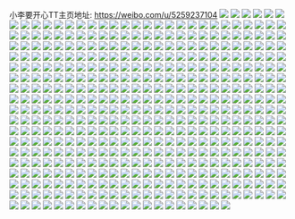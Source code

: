 小李要开心TT主页地址: https://weibo.com/u/5259237104 
![](https://wx4.sinaimg.cn/mw2000/005JVdOUly1h91c2qawmyj323q37knpf.jpg) 
![](https://wx4.sinaimg.cn/mw2000/005JVdOUly1h91c2mww25j324a37k4qs.jpg) 
![](https://wx4.sinaimg.cn/mw2000/005JVdOUly1h90572i8d0j30u0140gy4.jpg) 
![](https://wx4.sinaimg.cn/mw2000/005JVdOUly1h9057w5dmej33402c0qv6.jpg) 
![](https://wx4.sinaimg.cn/mw2000/005JVdOUly1h9055h0ejij32c0340x6q.jpg) 
![](https://wx4.sinaimg.cn/mw2000/005JVdOUly1h9055yw403j333t33tx6s.jpg) 
![](https://wx4.sinaimg.cn/mw2000/005JVdOUly1h9055ezxlsj32c0340hdu.jpg) 
![](https://wx4.sinaimg.cn/mw2000/005JVdOUly1h9055q12elj32yo2801l0.jpg) 
![](https://wx4.sinaimg.cn/mw2000/005JVdOUly1h9055jlqzzj33402c07wj.jpg) 
![](https://wx4.sinaimg.cn/mw2000/005JVdOUly1h9055jzzq5j30u01hcdkt.jpg) 
![](https://wx4.sinaimg.cn/mw2000/005JVdOUly1h8vpfcxu4mj32c0340npe.jpg) 
![](https://wx4.sinaimg.cn/mw2000/005JVdOUly1h8vpfabklnj32c0340b2b.jpg) 
![](https://wx4.sinaimg.cn/mw2000/005JVdOUly1h8vpevdz50j32c0340npf.jpg) 
![](https://wx4.sinaimg.cn/mw2000/005JVdOUly1h8vpfhw38pj32c03401l0.jpg) 
![](https://wx4.sinaimg.cn/mw2000/005JVdOUly1h8vpeg7pzfj31dq0xfqlw.jpg) 
![](https://wx4.sinaimg.cn/mw2000/005JVdOUly1h8vpey06w8j32c03407wj.jpg) 
![](https://wx4.sinaimg.cn/mw2000/005JVdOUly1h8vpfexv2oj32c0340hdu.jpg) 
![](https://wx4.sinaimg.cn/mw2000/005JVdOUly1h8vpf7s309j30nu0z4dlo.jpg) 
![](https://wx4.sinaimg.cn/mw2000/005JVdOUly1h8vpelecn6j30wi1ycn9o.jpg) 
![](https://wx4.sinaimg.cn/mw2000/005JVdOUly1h8r43pz5vsj33402c0x6r.jpg) 
![](https://wx4.sinaimg.cn/mw2000/005JVdOUly1h8r43wc86tj313z0u0txn.jpg) 
![](https://wx4.sinaimg.cn/mw2000/005JVdOUly1h8r43nle5uj32c0340qv6.jpg) 
![](https://wx4.sinaimg.cn/mw2000/005JVdOUly1h8r43vgaqbj32c0340x6p.jpg) 
![](https://wx4.sinaimg.cn/mw2000/005JVdOUly1h8pw4ynnjcj32c0340npe.jpg) 
![](https://wx4.sinaimg.cn/mw2000/005JVdOUly1h8pk8ooozsj30u01hcjsx.jpg) 
![](https://wx4.sinaimg.cn/mw2000/005JVdOUly1h8l6x6lmtfj30u00xvad8.jpg) 
![](https://wx4.sinaimg.cn/mw2000/005JVdOUly1h8hucomkgwj32c0340u0y.jpg) 
![](https://wx4.sinaimg.cn/mw2000/005JVdOUly1h8hucyp3qqj32c0340kjm.jpg) 
![](https://wx4.sinaimg.cn/mw2000/005JVdOUly1h8huctn86oj32c0340qv6.jpg) 
![](https://wx4.sinaimg.cn/mw2000/005JVdOUly1h8hucz8zsyj30u0140q84.jpg) 
![](https://wx4.sinaimg.cn/mw2000/005JVdOUly1h8huczot9wj31051c6tkz.jpg) 
![](https://wx4.sinaimg.cn/mw2000/005JVdOUly1h8e4cb3mscj31o02801ky.jpg) 
![](https://wx4.sinaimg.cn/mw2000/005JVdOUly1h8d2edffpaj32c033f7wi.jpg) 
![](https://wx4.sinaimg.cn/mw2000/005JVdOUly1h8d2ekh0jgj33402c01l3.jpg) 
![](https://wx4.sinaimg.cn/mw2000/005JVdOUly1h8d2etbb22j32801o0x6p.jpg) 
![](https://wx4.sinaimg.cn/mw2000/005JVdOUly1h8d2eo2j4qj31o02807wh.jpg) 
![](https://wx4.sinaimg.cn/mw2000/005JVdOUly1h8d2en7ow0j30wi1yc7bt.jpg) 
![](https://wx4.sinaimg.cn/mw2000/005JVdOUly1h8d2emtrqvj30sn0qhq91.jpg) 
![](https://wx4.sinaimg.cn/mw2000/005JVdOUly1h83udk1j36j30u01hcdsg.jpg) 
![](https://wx4.sinaimg.cn/mw2000/005JVdOUly1h83udg8nb9j31400u012d.jpg) 
![](https://wx4.sinaimg.cn/mw2000/005JVdOUly1h83udkfzsuj30u0140dr0.jpg) 
![](https://wx4.sinaimg.cn/mw2000/005JVdOUly1h83udp1cg4j31cw0rigu7.jpg) 
![](https://wx4.sinaimg.cn/mw2000/005JVdOUly1h83udnlmj8j30u01hck19.jpg) 
![](https://wx4.sinaimg.cn/mw2000/005JVdOUly1h83udnzws5j30u0140qg4.jpg) 
![](https://wx4.sinaimg.cn/mw2000/005JVdOUly1h83udokt2aj30u01hcqm9.jpg) 
![](https://wx4.sinaimg.cn/mw2000/005JVdOUly1h82kwlikzkj31sc2dsx6p.jpg) 
![](https://wx4.sinaimg.cn/mw2000/005JVdOUly1h82kwi4hvxj31o0280b29.jpg) 
![](https://wx4.sinaimg.cn/mw2000/005JVdOUly1h81j2e5xh1j30u0140na6.jpg) 
![](https://wx4.sinaimg.cn/mw2000/005JVdOUly1h81j2do5mhj30u01sxafx.jpg) 
![](https://wx4.sinaimg.cn/mw2000/005JVdOUly1h81j2hp9c7j30u0140nbq.jpg) 
![](https://wx4.sinaimg.cn/mw2000/005JVdOUly1h81j2ex8ymj31400u07f2.jpg) 
![](https://wx4.sinaimg.cn/mw2000/005JVdOUly1h81j2gzxiaj33402c0hdt.jpg) 
![](https://wx4.sinaimg.cn/mw2000/005JVdOUly1h81j2d4x1xj30u01hcdvv.jpg) 
![](https://wx4.sinaimg.cn/mw2000/005JVdOUly1h81j2imkxuj30u01sxjzq.jpg) 
![](https://wx4.sinaimg.cn/mw2000/005JVdOUly1h81j2fgkn1j30u0140464.jpg) 
![](https://wx4.sinaimg.cn/mw2000/005JVdOUly1h81j2i7wyrj30k00zkdnt.jpg) 
![](https://wx4.sinaimg.cn/mw2000/005JVdOUly1h7ujum0hkwj31o02807wh.jpg) 
![](https://wx4.sinaimg.cn/mw2000/005JVdOUly1h7njjxyidtj31o0280b29.jpg) 
![](https://wx4.sinaimg.cn/mw2000/005JVdOUly1h7njk0reylj31o02801ky.jpg) 
![](https://wx4.sinaimg.cn/mw2000/005JVdOUly1h7njk2y926j33402c04qr.jpg) 
![](https://wx4.sinaimg.cn/mw2000/005JVdOUly1h7njk7dcqbj32c0340hdv.jpg) 
![](https://wx4.sinaimg.cn/mw2000/005JVdOUly1h7fk7hfg4wj32c034t1l0.jpg) 
![](https://wx4.sinaimg.cn/mw2000/005JVdOUly1h7fk7keolij30ty148myz.jpg) 
![](https://wx4.sinaimg.cn/mw2000/005JVdOUly1h7alo2dk1zj31o0280npd.jpg) 
![](https://wx4.sinaimg.cn/mw2000/005JVdOUly1h7alnyxtovj31o027cdmu.jpg) 
![](https://wx4.sinaimg.cn/mw2000/005JVdOUly1h77e3zc5lbj31o0280k8j.jpg) 
![](https://wx4.sinaimg.cn/mw2000/005JVdOUly1h77e3yq85qj31o0280qv5.jpg) 
![](https://wx4.sinaimg.cn/mw2000/005JVdOUly1h71pqq8wxlj30u014044j.jpg) 
![](https://wx4.sinaimg.cn/mw2000/005JVdOUly1h6r6vnml0lj30lc0sg76f.jpg) 
![](https://wx4.sinaimg.cn/mw2000/005JVdOUly1h6r6vpjuczj30lc0sggv0.jpg) 
![](https://wx4.sinaimg.cn/mw2000/005JVdOUly1h6npykjnyhj32c0340e7l.jpg) 
![](https://wx4.sinaimg.cn/mw2000/005JVdOUly1h6npylhdpsj30u0140mz1.jpg) 
![](https://wx4.sinaimg.cn/mw2000/005JVdOUly1h6npyh3g7vj30u01hc7d0.jpg) 
![](https://wx4.sinaimg.cn/mw2000/005JVdOUly1h6npymju3bj30lc0rz77i.jpg) 
![](https://wx4.sinaimg.cn/mw2000/005JVdOUly1h6mk5tah6jj32c0340b2c.jpg) 
![](https://wx4.sinaimg.cn/mw2000/005JVdOUly1h6mk5p2gnsj33402c0kh3.jpg) 
![](https://wx4.sinaimg.cn/mw2000/005JVdOUly1h6mk4cu2tsj31o0280hdt.jpg) 
![](https://wx4.sinaimg.cn/mw2000/005JVdOUly1h6mk4pb9acj31dn0xh0z7.jpg) 
![](https://wx4.sinaimg.cn/mw2000/005JVdOUly1h6mk4gtcp4j30u01hck3y.jpg) 
![](https://wx4.sinaimg.cn/mw2000/005JVdOUly1h6mk4o9ksvj31mq26dqv6.jpg) 
![](https://wx4.sinaimg.cn/mw2000/005JVdOUly1h6mk5iin2cj313z0u07jz.jpg) 
![](https://wx4.sinaimg.cn/mw2000/005JVdOUly1h6elko37mnj31o025y15w.jpg) 
![](https://wx4.sinaimg.cn/mw2000/005JVdOUly1h6elkkcraxj3226340alv.jpg) 
![](https://wx4.sinaimg.cn/mw2000/005JVdOUly1h6elkruf9kj31o0280u0x.jpg) 
![](https://wx4.sinaimg.cn/mw2000/005JVdOUly1h65w2ifs9bj30u01sx774.jpg) 
![](https://wx4.sinaimg.cn/mw2000/005JVdOUly1h65vw3uxxhj33402c0qv7.jpg) 
![](https://wx4.sinaimg.cn/mw2000/005JVdOUly1h65vwi4010j30u012ldrp.jpg) 
![](https://wx4.sinaimg.cn/mw2000/005JVdOUly1h65vw5yomoj30zo0tzq6e.jpg) 
![](https://wx4.sinaimg.cn/mw2000/005JVdOUly1h65vwfqqjpj313p0rph3t.jpg) 
![](https://wx4.sinaimg.cn/mw2000/005JVdOUly1h642jqqajlj33402c0u12.jpg) 
![](https://wx4.sinaimg.cn/mw2000/005JVdOUgy1h5vzgzg2adj31m11xnnpd.jpg) 
![](https://wx4.sinaimg.cn/mw2000/005JVdOUgy1h5vzgnpptrj31hs1z6npd.jpg) 
![](https://wx4.sinaimg.cn/mw2000/005JVdOUgy1h5tv3b4iqqj30rs0ku78i.jpg) 
![](https://wx4.sinaimg.cn/mw2000/005JVdOUgy1h5tv3bxrk7j30rs0kutcm.jpg) 
![](https://wx4.sinaimg.cn/mw2000/005JVdOUgy1h5tv3bjzq3j30rs0kuwi7.jpg) 
![](https://wx4.sinaimg.cn/mw2000/005JVdOUgy1h5tv3ccgwcj30ku0rsn25.jpg) 
![](https://wx4.sinaimg.cn/mw2000/005JVdOUgy1h5sh7qou92j30u00kdgmj.jpg) 
![](https://wx4.sinaimg.cn/mw2000/005JVdOUgy1h5sh7r1z3nj30u00d1ju9.jpg) 
![](https://wx4.sinaimg.cn/mw2000/005JVdOUgy1h5j7cld9t7j30w616wwja.jpg) 
![](https://wx4.sinaimg.cn/mw2000/005JVdOUgy1h5cj4x3c4qj31o0280u0x.jpg) 
![](https://wx4.sinaimg.cn/mw2000/005JVdOUgy1h5cj4uiwfaj31o0280u0x.jpg) 
![](https://wx4.sinaimg.cn/mw2000/005JVdOUgy1h5cj4xz6h4j31o0280b29.jpg) 
![](https://wx4.sinaimg.cn/mw2000/005JVdOUgy1h5a0elc02zj32b9340u0y.jpg) 
![](https://wx4.sinaimg.cn/mw2000/005JVdOUgy1h530i4jatyj32c0340x6q.jpg) 
![](https://wx4.sinaimg.cn/mw2000/005JVdOUgy1h51hcxh9y6j30lq0g1jue.jpg) 
![](https://wx4.sinaimg.cn/mw2000/005JVdOUgy1h51hdb0i3tj30mi0sbth0.jpg) 
![](https://wx4.sinaimg.cn/mw2000/005JVdOUgy1h4yer7scv3j31sc2dsb29.jpg) 
![](https://wx4.sinaimg.cn/mw2000/005JVdOUgy1h4yer12g4mj31sc2ds7wh.jpg) 
![](https://wx4.sinaimg.cn/mw2000/005JVdOUgy1h4xcyt2kf2j313p0u0gwh.jpg) 
![](https://wx4.sinaimg.cn/mw2000/005JVdOUgy1h4pfz4lgctj30zk0k0jva.jpg) 
![](https://wx4.sinaimg.cn/mw2000/005JVdOUgy1h4ji42ygocj31o0280u0x.jpg) 
![](https://wx4.sinaimg.cn/mw2000/005JVdOUgy1h4ji48kjnlj32c02pqx6s.jpg) 
![](https://wx4.sinaimg.cn/mw2000/005JVdOUgy1h4icu07ng2j33402c0e82.jpg) 
![](https://wx4.sinaimg.cn/mw2000/005JVdOUgy1h4hcu5txd8j31o0280e81.jpg) 
![](https://wx4.sinaimg.cn/mw2000/005JVdOUgy1h4hctnb43uj30j60j675c.jpg) 
![](https://wx4.sinaimg.cn/mw2000/005JVdOUgy1h4h1d3vltnj316l1ks7bj.jpg) 
![](https://wx4.sinaimg.cn/mw2000/005JVdOUgy1h4cjh7e29kj32c03404qs.jpg) 
![](https://wx4.sinaimg.cn/mw2000/005JVdOUgy1h4cjgvy9d8j32c0340u0z.jpg) 
![](https://wx4.sinaimg.cn/mw2000/005JVdOUgy1h46qmzjituj313z0u0qhq.jpg) 
![](https://wx4.sinaimg.cn/mw2000/005JVdOUgy1h46qn17vjej30u0140gzs.jpg) 
![](https://wx4.sinaimg.cn/mw2000/005JVdOUgy1h45j2pj2cij313z0u0tni.jpg) 
![](https://wx4.sinaimg.cn/mw2000/005JVdOUgy1h45j2rbxpcj30lc0p87c3.jpg) 
![](https://wx4.sinaimg.cn/mw2000/005JVdOUgy1h45j2o7lioj32c03407wh.jpg) 
![](https://wx4.sinaimg.cn/mw2000/005JVdOUgy1h4411bm070j31nx26jnpd.jpg) 
![](https://wx4.sinaimg.cn/mw2000/005JVdOUgy1h4411cpwwrj31o023qkjl.jpg) 
![](https://wx4.sinaimg.cn/mw2000/005JVdOUgy1h40lkdxxm3j32c0340qv6.jpg) 
![](https://wx4.sinaimg.cn/mw2000/005JVdOUgy1h40lkejuzdj30mi0u0gtd.jpg) 
![](https://wx4.sinaimg.cn/mw2000/005JVdOUgy1h40lksfontj30ty13yapy.jpg) 
![](https://wx4.sinaimg.cn/mw2000/005JVdOUgy1h3p9lo5gc8j31o0280qv5.jpg) 
![](https://wx4.sinaimg.cn/mw2000/005JVdOUgy1h3p9lr0newj31o0280x6p.jpg) 
![](https://wx4.sinaimg.cn/mw2000/005JVdOUgy1h3m3emv9lqj30u01sxnat.jpg) 
![](https://wx4.sinaimg.cn/mw2000/005JVdOUgy1h3m3eh2zlaj30u01sxdtu.jpg) 
![](https://wx4.sinaimg.cn/mw2000/005JVdOUgy1h3m3f9p9agj32801o07wh.jpg) 
![](https://wx4.sinaimg.cn/mw2000/005JVdOUgy1h3m3f7wzgrj30u0140nct.jpg) 
![](https://wx4.sinaimg.cn/mw2000/005JVdOUgy1h3kh6jrbioj30u0140aky.jpg) 
![](https://wx4.sinaimg.cn/mw2000/005JVdOUgy1h3kh6iwtmlj31400u0tk8.jpg) 
![](https://wx4.sinaimg.cn/mw2000/005JVdOUgy1h3jjmrpf1zj32c0340npd.jpg) 
![](https://wx4.sinaimg.cn/mw2000/005JVdOUgy1h3bkbr9ntij32ai32pu0y.jpg) 
![](https://wx4.sinaimg.cn/mw2000/005JVdOUgy1h3bkcblginj33402c0u0x.jpg) 
![](https://wx4.sinaimg.cn/mw2000/005JVdOUgy1h3bkcd5pw8j32c0340x6q.jpg) 
![](https://wx4.sinaimg.cn/mw2000/005JVdOUgy1h3bkcajqq8j32c0340u0x.jpg) 
![](https://wx4.sinaimg.cn/mw2000/005JVdOUgy1h3bkcegti2j329y340b2b.jpg) 
![](https://wx4.sinaimg.cn/mw2000/005JVdOUgy1h389pcluxvj329b340kjl.jpg) 
![](https://wx4.sinaimg.cn/mw2000/005JVdOUgy1h389peesawj32962ylnpd.jpg) 
![](https://wx4.sinaimg.cn/mw2000/005JVdOUgy1h389pa4mp7j328e340npf.jpg) 
![](https://wx4.sinaimg.cn/mw2000/005JVdOUgy1h389pbnibhj33402c0hdw.jpg) 
![](https://wx4.sinaimg.cn/mw2000/005JVdOUgy1h389pdnp0cj33402c01kz.jpg) 
![](https://wx4.sinaimg.cn/mw2000/005JVdOUgy1h389pfcr3nj32c0340hdt.jpg) 
![](https://wx4.sinaimg.cn/mw2000/005JVdOUgy1h35xmhrm9aj31o0280e81.jpg) 
![](https://wx4.sinaimg.cn/mw2000/005JVdOUgy1h33k2fuqjmj31400u0tn8.jpg) 
![](https://wx4.sinaimg.cn/mw2000/005JVdOUgy1h33k20dsfhj32b0340kjl.jpg) 
![](https://wx4.sinaimg.cn/mw2000/005JVdOUgy1h33k2el5dwj31sc2ds7wi.jpg) 
![](https://wx4.sinaimg.cn/mw2000/005JVdOUgy1h33k1ss58ij31sc2dsnpd.jpg) 
![](https://wx4.sinaimg.cn/mw2000/005JVdOUgy1h33k2at93hj31sc2dsx6p.jpg) 
![](https://wx4.sinaimg.cn/mw2000/005JVdOUgy1h32abwimskj32yo1o07wi.jpg) 
![](https://wx4.sinaimg.cn/mw2000/005JVdOUgy1h2v5qkjvazj30yb1cyh2f.jpg) 
![](https://wx4.sinaimg.cn/mw2000/005JVdOUgy1h2t46tahxvj30u01hcqao.jpg) 
![](https://wx4.sinaimg.cn/mw2000/005JVdOUgy1h2t46x8u28j31ba0zg0yt.jpg) 
![](https://wx4.sinaimg.cn/mw2000/005JVdOUgy1h2p4ead9raj33402c01l1.jpg) 
![](https://wx4.sinaimg.cn/mw2000/005JVdOUgy1h2p4eebyrij32db35shdw.jpg) 
![](https://wx4.sinaimg.cn/mw2000/005JVdOUgy1h2p4e1ugo1j32c6340x6s.jpg) 
![](https://wx4.sinaimg.cn/mw2000/005JVdOUgy1h2p4dyfbofj31s035r1ky.jpg) 
![](https://wx4.sinaimg.cn/mw2000/005JVdOUgy1h2p4dp2ar9j3340340u0z.jpg) 
![](https://wx4.sinaimg.cn/mw2000/005JVdOUgy1h2p4e5q6ehj335s24se83.jpg) 
![](https://wx4.sinaimg.cn/mw2000/005JVdOUgy1h2ku9i67mzj31o0280e81.jpg) 
![](https://wx4.sinaimg.cn/mw2000/005JVdOUgy1h2g0etbxblj30wi1ycqps.jpg) 
![](https://wx4.sinaimg.cn/mw2000/005JVdOUgy1h2bxdopqeaj32bb340b2b.jpg) 
![](https://wx4.sinaimg.cn/mw2000/005JVdOUgy1h2bxdqk81yj31c81oz7wh.jpg) 
![](https://wx4.sinaimg.cn/mw2000/005JVdOUgy1h2bxe4s2bej33402c07wi.jpg) 
![](https://wx4.sinaimg.cn/mw2000/005JVdOUgy1h2bxdxlq9aj32dp2e9npe.jpg) 
![](https://wx4.sinaimg.cn/mw2000/005JVdOUgy1h2bxec40okj311h0qy4f4.jpg) 
![](https://wx4.sinaimg.cn/mw2000/005JVdOUgy1h2bxdkqalaj32c0340x6s.jpg) 
![](https://wx4.sinaimg.cn/mw2000/005JVdOUgy1h2bxe1whpej32a7340qv7.jpg) 
![](https://wx4.sinaimg.cn/mw2000/005JVdOUgy1h2bxdu7t58j32b03401kz.jpg) 
![](https://wx4.sinaimg.cn/mw2000/005JVdOUgy1h28xttr0xdj32c0340npe.jpg) 
![](https://wx4.sinaimg.cn/mw2000/005JVdOUgy1h28xtxhrj4j32202qokjn.jpg) 
![](https://wx4.sinaimg.cn/mw2000/005JVdOUgy1h213fgmppsj32au3401ky.jpg) 
![](https://wx4.sinaimg.cn/mw2000/005JVdOUgy1h213fcldhnj32c03404qq.jpg) 
![](https://wx4.sinaimg.cn/mw2000/005JVdOUgy1h213foeg4kj32c0340b2b.jpg) 
![](https://wx4.sinaimg.cn/mw2000/005JVdOUgy1h1u9icvnoyj31sc2f64qq.jpg) 
![](https://wx4.sinaimg.cn/mw2000/005JVdOUgy1h1u9idpkpdj30e20dvglu.jpg) 
![](https://wx4.sinaimg.cn/mw2000/005JVdOUgy1h1mam03gscj30u01sxqic.jpg) 
![](https://wx4.sinaimg.cn/mw2000/005JVdOUgy1h1maly79ufj30u01sxtni.jpg) 
![](https://wx4.sinaimg.cn/mw2000/005JVdOUgy1h1he05vtk1j32c03401l0.jpg) 
![](https://wx4.sinaimg.cn/mw2000/005JVdOUgy1h1he01pu2vj32c0340u0z.jpg) 
![](https://wx4.sinaimg.cn/mw2000/005JVdOUgy1h1he06dpu9j30e20dvdg2.jpg) 
![](https://wx4.sinaimg.cn/mw2000/005JVdOUgy1h15pfu44vsj32yo1o07wj.jpg) 
![](https://wx4.sinaimg.cn/mw2000/005JVdOUgy1h15pfmufgwj31o02yohdt.jpg) 
![](https://wx4.sinaimg.cn/mw2000/005JVdOUgy1h15pfvb56bj31q41q41kx.jpg) 
![](https://wx4.sinaimg.cn/mw2000/005JVdOUgy1h15pfzc0ivj312b0uawvf.jpg) 
![](https://wx4.sinaimg.cn/mw2000/005JVdOUgy1h15pfp94uhj32yo1o0hdu.jpg) 
![](https://wx4.sinaimg.cn/mw2000/005JVdOUgy1h15pfx6bbpj31l522q1h5.jpg) 
![](https://wx4.sinaimg.cn/mw2000/005JVdOUgy1h15pfrkodpj32yo1o0kjm.jpg) 
![](https://wx4.sinaimg.cn/mw2000/005JVdOUgy1h15pflznyuj31o0280b29.jpg) 
![](https://wx4.sinaimg.cn/mw2000/005JVdOUgy1h15pfybawoj32tl1o0npe.jpg) 
![](https://wx4.sinaimg.cn/mw2000/005JVdOUgy1h14hiognn5j30wi0ijq5a.jpg) 
![](https://wx4.sinaimg.cn/mw2000/005JVdOUgy1h14hipq2ovj30u00gw78p.jpg) 
![](https://wx4.sinaimg.cn/mw2000/005JVdOUgy1h0yppwuwq2j31sc2dshdu.jpg) 
![](https://wx4.sinaimg.cn/mw2000/005JVdOUgy1h0yppzpsasj32c0340x6q.jpg) 
![](https://wx4.sinaimg.cn/mw2000/005JVdOUgy1h0ypq0y4xaj31sc2egb2a.jpg) 
![](https://wx4.sinaimg.cn/mw2000/005JVdOUgy1h0yppxce1uj313y1h9auw.jpg) 
![](https://wx4.sinaimg.cn/mw2000/005JVdOUgy1h0pnrpynw1j30u0140apz.jpg) 
![](https://wx4.sinaimg.cn/mw2000/005JVdOUgy1h0pnqyq1b8j30u014017j.jpg) 
![](https://wx4.sinaimg.cn/mw2000/005JVdOUgy1h0pnqikh1oj32c0340u0z.jpg) 
![](https://wx4.sinaimg.cn/mw2000/005JVdOUgy1h0pnqm8wb2j30w616w7ou.jpg) 
![](https://wx4.sinaimg.cn/mw2000/005JVdOUgy1h0ct5lr3doj31sc2ddqv5.jpg) 
![](https://wx4.sinaimg.cn/mw2000/005JVdOUgy1h0ct5j9wwbj31sc2dskjl.jpg) 
![](https://wx4.sinaimg.cn/mw2000/005JVdOUgy1h0ct5ks0i7j33402f17wj.jpg) 
![](https://wx4.sinaimg.cn/mw2000/005JVdOUgy1h00d0v9j0zj30zy1bxtkz.jpg) 
![](https://wx4.sinaimg.cn/mw2000/005JVdOUgy1h00d0txtwej32c0340u0x.jpg) 
![](https://wx4.sinaimg.cn/mw2000/005JVdOUgy1h00d0xa7utj31sc2em4qr.jpg) 
![](https://wx4.sinaimg.cn/mw2000/005JVdOUgy1gzuvugcqf9j33402c0e83.jpg) 
![](https://wx4.sinaimg.cn/mw2000/005JVdOUgy1gzuvud64iuj30u01sxdm0.jpg) 
![](https://wx4.sinaimg.cn/mw2000/005JVdOUgy1gzuvuv53o1j33402c04qp.jpg) 
![](https://wx4.sinaimg.cn/mw2000/005JVdOUgy1gzuvuovmq3j33402c0npf.jpg) 
![](https://wx4.sinaimg.cn/mw2000/005JVdOUgy1gzuvutpa9ej33402c0qv7.jpg) 
![](https://wx4.sinaimg.cn/mw2000/005JVdOUgy1gzuvu52vpyj30wi1yce81.jpg) 
![](https://wx4.sinaimg.cn/mw2000/005JVdOUgy1gzuvt1v29vj30wi1yce81.jpg) 
![](https://wx4.sinaimg.cn/mw2000/005JVdOUgy1gzuvu70us6j31o0280hdt.jpg) 
![](https://wx4.sinaimg.cn/mw2000/005JVdOUgy1gzuvuck8o8j30wi1ycnpd.jpg) 
![](https://wx4.sinaimg.cn/mw2000/005JVdOUgy1gzuvuqal4sj31o0280e81.jpg) 
![](https://wx4.sinaimg.cn/mw2000/005JVdOUgy1gzuvukquhyj32c0340kjm.jpg) 
![](https://wx4.sinaimg.cn/mw2000/005JVdOUgy1gzk29ybuoqj32c0340x6q.jpg) 
![](https://wx4.sinaimg.cn/mw2000/005JVdOUgy1gzdiu4get0j30mi0u0482.jpg) 
![](https://wx4.sinaimg.cn/mw2000/005JVdOUgy1gzdiud78jnj33402c0kjn.jpg) 
![](https://wx4.sinaimg.cn/mw2000/005JVdOUgy1gzdiu9ca0gj32c03407wi.jpg) 
![](https://wx4.sinaimg.cn/mw2000/005JVdOUgy1gzdiu6myuej32801o0npd.jpg) 
![](https://wx4.sinaimg.cn/mw2000/005JVdOUgy1gzdiuszlvwj30u01hcno4.jpg) 
![](https://wx4.sinaimg.cn/mw2000/005JVdOUgy1gza026e04lj31o01o0qj3.jpg) 
![](https://wx4.sinaimg.cn/mw2000/005JVdOUgy1gza027pw9qj31o02804qp.jpg) 
![](https://wx4.sinaimg.cn/mw2000/005JVdOUgy1gza029ozkaj30u0140nd9.jpg) 
![](https://wx4.sinaimg.cn/mw2000/005JVdOUgy1gyxxnxvd0mj31o0280e81.jpg) 
![](https://wx4.sinaimg.cn/mw2000/005JVdOUgy1gyxxnvxa10j30ku0rs7a2.jpg) 
![](https://wx4.sinaimg.cn/mw2000/005JVdOUgy1gyxxnynlchj30ku0rswjy.jpg) 
![](https://wx4.sinaimg.cn/mw2000/005JVdOUgy1gyxxnzbysmj30ku0rsgr0.jpg) 
![](https://wx4.sinaimg.cn/mw2000/005JVdOUgy1gyqfex5knyj33402c01kz.jpg) 
![](https://wx4.sinaimg.cn/mw2000/005JVdOUgy1gyqffi50xfj33402c0b2b.jpg) 
![](https://wx4.sinaimg.cn/mw2000/005JVdOUgy1gyqfgsjhq9j30u0140n74.jpg) 
![](https://wx4.sinaimg.cn/mw2000/005JVdOUgy1gyqfgbebuij326y33zqv7.jpg) 
![](https://wx4.sinaimg.cn/mw2000/005JVdOUgy1gynwky0i0xj31o02807wh.jpg) 
![](https://wx4.sinaimg.cn/mw2000/005JVdOUgy1gynwl0ml6fj31o0280e81.jpg) 
![](https://wx4.sinaimg.cn/mw2000/005JVdOUgy1gynwkyuulzj31o0280hdt.jpg) 
![](https://wx4.sinaimg.cn/mw2000/005JVdOUgy1gyje7lkna4j31400u00zm.jpg) 
![](https://wx4.sinaimg.cn/mw2000/005JVdOUgy1gyje7kpgoaj31400u0dmb.jpg) 
![](https://wx4.sinaimg.cn/mw2000/005JVdOUgy1gyje7m48c3j30u01hcdz1.jpg) 
![](https://wx4.sinaimg.cn/mw2000/005JVdOUgy1gyje7l5si7j30u01hc1ek.jpg) 
![](https://wx4.sinaimg.cn/mw2000/005JVdOUgy1gyje7mlp5ej31o01o0nll.jpg) 
![](https://wx4.sinaimg.cn/mw2000/005JVdOUgy1gyje7mxcktj30ys1aedqo.jpg) 
![](https://wx4.sinaimg.cn/mw2000/005JVdOUgy1gyftuicsjgj32c03407wj.jpg) 
![](https://wx4.sinaimg.cn/mw2000/005JVdOUgy1gyftuffed3j31sc2ds1ky.jpg) 
![](https://wx4.sinaimg.cn/mw2000/005JVdOUgy1gyftugw0x9j31sc2ds1ky.jpg) 
![](https://wx4.sinaimg.cn/mw2000/005JVdOUgy1gyftuec1f6j32c03517wj.jpg) 
![](https://wx4.sinaimg.cn/mw2000/005JVdOUgy1gyd3279iejj32c0340x6p.jpg) 
![](https://wx4.sinaimg.cn/mw2000/005JVdOUgy1gyd327uqhhj30u01hcqd5.jpg) 
![](https://wx4.sinaimg.cn/mw2000/005JVdOUgy1gyd328bg1sj30k00zkafm.jpg) 
![](https://wx4.sinaimg.cn/mw2000/005JVdOUgy1gyd329yh9fj30u01hch2o.jpg) 
![](https://wx4.sinaimg.cn/mw2000/005JVdOUgy1gyd32cvd6ij32c036l4qr.jpg) 
![](https://wx4.sinaimg.cn/mw2000/005JVdOUgy1gyd32k6e4gj33402c0hdv.jpg) 
![](https://wx4.sinaimg.cn/mw2000/005JVdOUgy1gyd32m6c44j33402c04qq.jpg) 
![](https://wx4.sinaimg.cn/mw2000/005JVdOUgy1gyd32o6ntdj32801o04qq.jpg) 
![](https://wx4.sinaimg.cn/mw2000/005JVdOUgy1gyd3555p67j30u01sxdvq.jpg) 
![](https://wx4.sinaimg.cn/mw2000/005JVdOUgy1gy7a93n6cdj33402c0kjn.jpg) 
![](https://wx4.sinaimg.cn/mw2000/005JVdOUgy1gy7a9274bmj30wi1ycnin.jpg) 
![](https://wx4.sinaimg.cn/mw2000/005JVdOUgy1gy7a90uoxuj32c03404qq.jpg) 
![](https://wx4.sinaimg.cn/mw2000/005JVdOUgy1gy7a958bztj33402c0qv7.jpg) 
![](https://wx4.sinaimg.cn/mw2000/005JVdOUgy1gy7a95o490j30u01407iq.jpg) 
![](https://wx4.sinaimg.cn/mw2000/005JVdOUgy1gy7a91iv44j31hc0u0498.jpg) 
![](https://wx4.sinaimg.cn/mw2000/005JVdOUgy1gxym1ekclcj32c03401kz.jpg) 
![](https://wx4.sinaimg.cn/mw2000/005JVdOUgy1gxym1hrxghj32c03401kz.jpg) 
![](https://wx4.sinaimg.cn/mw2000/005JVdOUgy1gxym2ahqaxj31o0296kjo.jpg) 
![](https://wx4.sinaimg.cn/mw2000/005JVdOUgy1gx0z5zs1dqj30wi1ycdw9.jpg) 
![](https://wx4.sinaimg.cn/mw2000/005JVdOUgy1gx0z60mxhoj33402c0qv5.jpg) 
![](https://wx4.sinaimg.cn/mw2000/005JVdOUgy1gx0z61quqbj33402c0b2a.jpg) 
![](https://wx4.sinaimg.cn/mw2000/005JVdOUgy1gwx4m5y7wbj32c0340kjm.jpg) 
![](https://wx4.sinaimg.cn/mw2000/005JVdOUgy1gwvaaq7m3yj33402c0b2c.jpg) 
![](https://wx4.sinaimg.cn/mw2000/005JVdOUgy1gwvab617l2j32c0340e84.jpg) 
![](https://wx4.sinaimg.cn/mw2000/005JVdOUgy1gwvabkwd2dj32c03404qs.jpg) 
![](https://wx4.sinaimg.cn/mw2000/005JVdOUgy1gwvaavapprj32c0340kjm.jpg) 
![](https://wx4.sinaimg.cn/mw2000/005JVdOUgy1gwvaaypra0j32c0340qv6.jpg) 
![](https://wx4.sinaimg.cn/mw2000/005JVdOUgy1gwvaarr11mj31sc2dsu0x.jpg) 
![](https://wx4.sinaimg.cn/mw2000/005JVdOUgy1gwvabbxb9aj32c0340b2b.jpg) 
![](https://wx4.sinaimg.cn/mw2000/005JVdOUgy1gwvabwa3ucj32c0340b2c.jpg) 
![](https://wx4.sinaimg.cn/mw2000/005JVdOUgy1gwvac6198oj32c0340x6r.jpg) 
![](https://wx4.sinaimg.cn/mw2000/005JVdOUgy1gwgrym8nyfj32c03404qs.jpg) 
![](https://wx4.sinaimg.cn/mw2000/005JVdOUgy1gwgryq474xj32c0340npf.jpg) 
![](https://wx4.sinaimg.cn/mw2000/005JVdOUgy1gwgryt634zj32c0340b2b.jpg) 
![](https://wx4.sinaimg.cn/mw2000/005JVdOUgy1gwgrz56m1zj32c0340npg.jpg) 
![](https://wx4.sinaimg.cn/mw2000/005JVdOUgy1gwgrywo4s7j32c03404qr.jpg) 
![](https://wx4.sinaimg.cn/mw2000/005JVdOUgy1gwgrz10lk7j30u01hc4dc.jpg) 
![](https://wx4.sinaimg.cn/mw2000/005JVdOUgy1gwgrz06wg8j32c0340npf.jpg) 
![](https://wx4.sinaimg.cn/mw2000/005JVdOUgy1gwgrygssndj32c03404ou.jpg) 
![](https://wx4.sinaimg.cn/mw2000/005JVdOUgy1gwgry1vh9jj32c0340e83.jpg) 
![](https://wx4.sinaimg.cn/mw2000/005JVdOUgy1gvz0fis22cj32c0340npg.jpg) 
![](https://wx4.sinaimg.cn/mw2000/005JVdOUgy1gvz0fdxr2cj33402c0hdw.jpg) 
![](https://wx4.sinaimg.cn/mw2000/005JVdOUgy1gvz0f90mpgj31o0280npd.jpg) 
![](https://wx4.sinaimg.cn/mw2000/005JVdOUgy1gvz0f71phkj31o0280hdt.jpg) 
![](https://wx4.sinaimg.cn/mw2000/005JVdOUgy1gvsyiu4ko4j32c0340e81.jpg) 
![](https://wx4.sinaimg.cn/mw2000/005JVdOUgy1gvsyiwprmwj32c0340hdv.jpg) 
![](https://wx4.sinaimg.cn/mw2000/005JVdOUgy1gvsyisomgxj32c0340qv7.jpg) 
![](https://wx4.sinaimg.cn/mw2000/005JVdOUgy1gvsyj17nx3j32c03407wk.jpg) 
![](https://wx4.sinaimg.cn/mw2000/005JVdOUgy1gvsyj3xbg0j32c0340kjn.jpg) 
![](https://wx4.sinaimg.cn/mw2000/005JVdOUgy1gvsyj6xmmnj33402c07wk.jpg) 
![](https://wx4.sinaimg.cn/mw2000/005JVdOUgy1gvsyjagzrdj33402c0b2c.jpg) 
![](https://wx4.sinaimg.cn/mw2000/005JVdOUgy1gvsyjddf07j32c0340kjn.jpg) 
![](https://wx4.sinaimg.cn/mw2000/005JVdOUgy1gvsyjhf4ysj32c0340x6r.jpg) 
![](https://wx4.sinaimg.cn/mw2000/005JVdOUgy1gvisbcc970j63402c0npd02.jpg) 
![](https://wx4.sinaimg.cn/mw2000/005JVdOUgy1gvisbj3xs9j62c03407wk02.jpg) 
![](https://wx4.sinaimg.cn/mw2000/005JVdOUgy1gvisbm8ajaj61hc0u07h302.jpg) 
![](https://wx4.sinaimg.cn/mw2000/005JVdOUgy1gvisblkurhj62c03401ky02.jpg) 
![](https://wx4.sinaimg.cn/mw2000/005JVdOUgy1gvisbqs0q4j62c0340b2a02.jpg) 
![](https://wx4.sinaimg.cn/mw2000/005JVdOUgy1gvisbmtj49j60q41afq8m02.jpg) 
![](https://wx4.sinaimg.cn/mw2000/005JVdOUgy1gvisbohjd7j61o0280kjl02.jpg) 
![](https://wx4.sinaimg.cn/mw2000/005JVdOUgy1gvisbdn4flj61o02804qp02.jpg) 
![](https://wx4.sinaimg.cn/mw2000/005JVdOUgy1gvisbs4eurj61o0280b2902.jpg) 
![](https://wx4.sinaimg.cn/mw2000/005JVdOUgy1gvisbu2tbrj61o0280e8102.jpg) 
![](https://wx4.sinaimg.cn/mw2000/005JVdOUgy1gv3j140j5gj62c03404qr02.jpg) 
![](https://wx4.sinaimg.cn/mw2000/005JVdOUgy1gv3j0qry60j63403404qr02.jpg) 
![](https://wx4.sinaimg.cn/mw2000/005JVdOUgy1gv3j11uuzlj62c0340e8302.jpg) 
![](https://wx4.sinaimg.cn/mw2000/005JVdOUgy1gv3j0vyqyqj61sc2dsqqk02.jpg) 
![](https://wx4.sinaimg.cn/mw2000/005JVdOUgy1gv3j0xq8ufj61ls17ckbn02.jpg) 
![](https://wx4.sinaimg.cn/mw2000/005JVdOUgy1gv3j0r80drj60p50nc43g02.jpg) 
![](https://wx4.sinaimg.cn/mw2000/005JVdOUgy1gv3j0tu0kcj61o02804qp02.jpg) 
![](https://wx4.sinaimg.cn/mw2000/005JVdOUgy1gv3j12d396j60u01hc7dj02.jpg) 
![](https://wx4.sinaimg.cn/mw2000/005JVdOUgy1gv3j0zj6eij62c02c0kjm02.jpg) 
![](https://wx4.sinaimg.cn/mw2000/005JVdOUgy1gv3j0x6ppxj61sc2dsu0x02.jpg) 
![](https://wx4.sinaimg.cn/mw2000/005JVdOUgy1gupp5hlw02j62c0340e8302.jpg) 
![](https://wx4.sinaimg.cn/mw2000/005JVdOUgy1gupp5jurrij62c03407wj02.jpg) 
![](https://wx4.sinaimg.cn/mw2000/005JVdOUgy1gupp5m5hs5j62c0340npe02.jpg) 
![](https://wx4.sinaimg.cn/mw2000/005JVdOUgy1gupp5o4jnjj62c0340e8302.jpg) 
![](https://wx4.sinaimg.cn/mw2000/005JVdOUgy1gupp5fj8ycj60u01hcam202.jpg) 
![](https://wx4.sinaimg.cn/mw2000/005JVdOUgy1gupp5vhgyjj62c03404qq02.jpg) 
![](https://wx4.sinaimg.cn/mw2000/005JVdOUgy1gupp5qlqn9j60wd1yc7ll02.jpg) 
![](https://wx4.sinaimg.cn/mw2000/005JVdOUgy1gupp5r6pgvj60u01hckh202.jpg) 
![](https://wx4.sinaimg.cn/mw2000/005JVdOUgy1gupp5szsp9j61o02804qp02.jpg) 
![](https://wx4.sinaimg.cn/mw2000/005JVdOUgy1gukzkqlb7qj60u0140drt02.jpg) 
![](https://wx4.sinaimg.cn/mw2000/005JVdOUgy1gukzml9dx0j60u0140k6802.jpg) 
![](https://wx4.sinaimg.cn/mw2000/005JVdOUgy1gukzkvzpkej62dc35rx6p02.jpg) 
![](https://wx4.sinaimg.cn/mw2000/005JVdOUgy1gukzkpbalzj635r316b2a02.jpg) 
![](https://wx4.sinaimg.cn/mw2000/005JVdOUgy1gtysjslo45j63402c0x6q02.jpg) 
![](https://wx4.sinaimg.cn/mw2000/005JVdOUgy1gtysjuoxoej63402c0e8302.jpg) 
![](https://wx4.sinaimg.cn/mw2000/005JVdOUgy1gtysjwkvkij62c0340kjn02.jpg) 
![](https://wx4.sinaimg.cn/mw2000/005JVdOUgy1gtxoif2kgsj61o0280kjl02.jpg) 
![](https://wx4.sinaimg.cn/mw2000/005JVdOUgy1gtxoih8p7jj61o0280qv502.jpg) 
![](https://wx4.sinaimg.cn/mw2000/005JVdOUgy1gtm4357ax4j618l1ngqqk02.jpg) 
![](https://wx4.sinaimg.cn/mw2000/005JVdOUgy1gtm436jihqj61o02801kx02.jpg) 
![](https://wx4.sinaimg.cn/mw2000/005JVdOUgy1gtm43bmyrcj62c0340e8302.jpg) 
![](https://wx4.sinaimg.cn/mw2000/005JVdOUgy1gstlxi0sd8j32c0340b2a.jpg) 
![](https://wx4.sinaimg.cn/mw2000/005JVdOUgy1gstlxlv09qj32c0340hdv.jpg) 
![](https://wx4.sinaimg.cn/mw2000/005JVdOUgy1gstlxp5axwj33402c0x6q.jpg) 
![](https://wx4.sinaimg.cn/mw2000/005JVdOUgy1gstlxrhnkaj32c0340b2a.jpg) 
![](https://wx4.sinaimg.cn/mw2000/005JVdOUgy1gstlxfa0vqj32c0340e83.jpg) 
![](https://wx4.sinaimg.cn/mw2000/005JVdOUgy1gstlxsnerkj30pk04emxx.jpg) 
![](https://wx4.sinaimg.cn/mw2000/005JVdOUgy1gsseyg5tsmj30u01hcgt4.jpg) 
![](https://wx4.sinaimg.cn/mw2000/005JVdOUgy1gsseygppm2j30tu1h14gv.jpg) 
![](https://wx4.sinaimg.cn/mw2000/005JVdOUgy1gsseykn6n3j32c0340qv6.jpg) 
![](https://wx4.sinaimg.cn/mw2000/005JVdOUgy1gsseypl3ulj32c02c0u0x.jpg) 
![](https://wx4.sinaimg.cn/mw2000/005JVdOUgy1gsseyi4rkoj33402c0hdt.jpg) 
![](https://wx4.sinaimg.cn/mw2000/005JVdOUgy1gssf0070kej31hc0u07h0.jpg) 
![](https://wx4.sinaimg.cn/mw2000/005JVdOUgy1gsseyqpd5fj30u01hc47s.jpg) 
![](https://wx4.sinaimg.cn/mw2000/005JVdOUgy1gsseyndam7j62c0340hdu02.jpg) 
![](https://wx4.sinaimg.cn/mw2000/005JVdOUgy1gsseyfm1nij31o0280hdt.jpg) 
![](https://wx4.sinaimg.cn/mw2000/005JVdOUgy1gs2zrzgbk2j31o0280e81.jpg) 
![](https://wx4.sinaimg.cn/mw2000/005JVdOUgy1gs2zs2iin6j32c0340b2a.jpg) 
![](https://wx4.sinaimg.cn/mw2000/005JVdOUgy1gs2zsgj7vfj31sc2dsqva.jpg) 
![](https://wx4.sinaimg.cn/mw2000/005JVdOUgy1gs2zs706pgj31o0280u0x.jpg) 
![](https://wx4.sinaimg.cn/mw2000/005JVdOUgy1gs2zsay66bj32c0340hdu.jpg) 
![](https://wx4.sinaimg.cn/mw2000/005JVdOUgy1gs2zs4olkcj31o0280b29.jpg) 
![](https://wx4.sinaimg.cn/mw2000/005JVdOUgy1grmq90oqzcj33402c0npe.jpg) 
![](https://wx4.sinaimg.cn/mw2000/005JVdOUgy1grmq93qv73j63402c07wi02.jpg) 
![](https://wx4.sinaimg.cn/mw2000/005JVdOUgy1grmq8vzipoj33402c0b2a.jpg) 
![](https://wx4.sinaimg.cn/mw2000/005JVdOUgy1grjf2ihtnmj33402c0e81.jpg) 
![](https://wx4.sinaimg.cn/mw2000/005JVdOUgy1grjf2dr2n4j33402c04qp.jpg) 
![](https://wx4.sinaimg.cn/mw2000/005JVdOUgy1grjf2lufbej33402c0b29.jpg) 
![](https://wx4.sinaimg.cn/mw2000/005JVdOUgy1gri9labphdj31hx0tzahm.jpg) 
![](https://wx4.sinaimg.cn/mw2000/005JVdOUgy1gri9lbmvfzj61400u00xm02.jpg) 
![](https://wx4.sinaimg.cn/mw2000/005JVdOUgy1gri9l8cf9fj32c036oe82.jpg) 
![](https://wx4.sinaimg.cn/mw2000/005JVdOUgy1gri9ldc090j31400u0wkm.jpg) 
![](https://wx4.sinaimg.cn/mw2000/005JVdOUgy1gri9lfdtjcj31400u0ag5.jpg) 
![](https://wx4.sinaimg.cn/mw2000/005JVdOUgy1gri9lggt20j31400u0wm9.jpg) 
![](https://wx4.sinaimg.cn/mw2000/005JVdOUgy1graw1z6s73j30rs0kutcg.jpg) 
![](https://wx4.sinaimg.cn/mw2000/005JVdOUgy1graw1xztjyj32801o01kx.jpg) 
![](https://wx4.sinaimg.cn/mw2000/005JVdOUgy1graw1yn1naj30rs0kuwid.jpg) 
![](https://wx4.sinaimg.cn/mw2000/005JVdOUgy1graw1vfbs2j33402c0b2c.jpg) 
![](https://wx4.sinaimg.cn/mw2000/005JVdOUgy1graw3om99xj33402dcnpg.jpg) 
![](https://wx4.sinaimg.cn/mw2000/005JVdOUgy1graw22gyktj329w340kjm.jpg) 
![](https://wx4.sinaimg.cn/mw2000/005JVdOUgy1graw2o2aa9j32bc340u0y.jpg) 
![](https://wx4.sinaimg.cn/mw2000/005JVdOUgy1graw4edhfvj31o0280x6q.jpg) 
![](https://wx4.sinaimg.cn/mw2000/005JVdOUgy1graw2h678fj32c03407wl.jpg) 
![](https://wx4.sinaimg.cn/mw2000/005JVdOUgy1gr6imix27lj33402c0x6q.jpg) 
![](https://wx4.sinaimg.cn/mw2000/005JVdOUgy1gr6iml2kn4j32c02c0npd.jpg) 
![](https://wx4.sinaimg.cn/mw2000/005JVdOUgy1gr6imy11klj32c02c07wi.jpg) 
![](https://wx4.sinaimg.cn/mw2000/005JVdOUgy1gr6imo12zgj33402c0qv6.jpg) 
![](https://wx4.sinaimg.cn/mw2000/005JVdOUgy1gr6imzl8v3j31nk280e81.jpg) 
![](https://wx4.sinaimg.cn/mw2000/005JVdOUgy1gr6imq3jeyj33402c0npd.jpg) 
![](https://wx4.sinaimg.cn/mw2000/005JVdOUgy1gr6imvgu4yj33402c0qv5.jpg) 
![](https://wx4.sinaimg.cn/mw2000/005JVdOUgy1gr6in3aa8zj32c03407wk.jpg) 
![](https://wx4.sinaimg.cn/mw2000/005JVdOUgy1gr6imtc36uj62c0340e8202.jpg) 
![](https://wx4.sinaimg.cn/mw2000/005JVdOUgy1gpurq3ci1xj30u014013d.jpg) 
![](https://wx4.sinaimg.cn/mw2000/005JVdOUgy1gps8pk1e30j30v515jte7.jpg) 
![](https://wx4.sinaimg.cn/mw2000/005JVdOUgy1gps8pmhdcaj32c0340e81.jpg) 
![](https://wx4.sinaimg.cn/mw2000/005JVdOUgy1gps8pquesqj32c0340e81.jpg) 
![](https://wx4.sinaimg.cn/mw2000/005JVdOUgy1gps8puex0ij32c0340e81.jpg) 
![](https://wx4.sinaimg.cn/mw2000/005JVdOUgy1gps8pjbmdij33402c0hdu.jpg) 
![](https://wx4.sinaimg.cn/mw2000/005JVdOUgy1gps8pw0492j30xz19bqe5.jpg) 
![](https://wx4.sinaimg.cn/mw2000/005JVdOUgy1gps8pwrsrdj30vq16bn7w.jpg) 
![](https://wx4.sinaimg.cn/mw2000/005JVdOUgy1gps8pzb8qzj32c0340u0x.jpg) 
![](https://wx4.sinaimg.cn/mw2000/005JVdOUgy1gps8q2pfkvj32c03401ky.jpg) 
![](https://wx4.sinaimg.cn/mw2000/005JVdOUgy1gojuxzi2dqj31sg2ds1kx.jpg) 
![](https://wx4.sinaimg.cn/mw2000/005JVdOUgy1gojuxssn2yj32c0340npf.jpg) 
![](https://wx4.sinaimg.cn/mw2000/005JVdOUgy1gojuxxaaxzj32c0340qv6.jpg) 
![](https://wx4.sinaimg.cn/mw2000/005JVdOUgy1gojuyqtbr7j32c0340qv8.jpg) 
![](https://wx4.sinaimg.cn/mw2000/005JVdOUgy1gojuyt77qgj32c03401ky.jpg) 
![](https://wx4.sinaimg.cn/mw2000/005JVdOUgy1gojuy0vqilj30u01hc0y5.jpg) 
![](https://wx4.sinaimg.cn/mw2000/005JVdOUgy1gojuyvmqhhj32c02c0b2a.jpg) 
![](https://wx4.sinaimg.cn/mw2000/005JVdOUgy1gojuxm1apmj32c02c0b2a.jpg) 
![](https://wx4.sinaimg.cn/mw2000/005JVdOUgy1gojuyyup81j32c0340u0y.jpg) 
![](https://wx4.sinaimg.cn/mw2000/005JVdOUgy1gohh8f6kktj31o0280kjl.jpg) 
![](https://wx4.sinaimg.cn/mw2000/005JVdOUgy1gohh8dc4pxj31o0280kjl.jpg) 
![](https://wx4.sinaimg.cn/mw2000/005JVdOUgy1go5uzj2wh7j32801o0kjl.jpg) 
![](https://wx4.sinaimg.cn/mw2000/005JVdOUgy1go5uzn31a7j32a8340hdu.jpg) 
![](https://wx4.sinaimg.cn/mw2000/005JVdOUgy1go5uzhv0rjj32c0340kjm.jpg) 
![](https://wx4.sinaimg.cn/mw2000/005JVdOUgy1go5uzktoxgj32c03407wh.jpg) 
![](https://wx4.sinaimg.cn/mw2000/005JVdOUgy1go5uzoju4fj32c02c0b29.jpg) 
![](https://wx4.sinaimg.cn/mw2000/005JVdOUgy1go5uzqf6m2j32c0340tv3.jpg) 
![](https://wx4.sinaimg.cn/mw2000/005JVdOUgy1gnt8t72voxj31rf137avv.jpg) 
![](https://wx4.sinaimg.cn/mw2000/005JVdOUgy1gnt8t60o9oj31oy175dtu.jpg) 
![](https://wx4.sinaimg.cn/mw2000/005JVdOUgy1gnt8t7ou1ij30wg17k7c9.jpg) 
![](https://wx4.sinaimg.cn/mw2000/005JVdOUgy1gnt8t4lpnsj32c03404qp.jpg) 
![](https://wx4.sinaimg.cn/mw2000/005JVdOUly1gnksj98dlxj31o0280hdt.jpg) 
![](https://wx4.sinaimg.cn/mw2000/005JVdOUly1gnkspzz4l5j31o0280kjl.jpg) 
![](https://wx4.sinaimg.cn/mw2000/005JVdOUgy1gnifhfjlcnj30qm0zh45c.jpg) 
![](https://wx4.sinaimg.cn/mw2000/005JVdOUgy1gnf7l535tyj33402c0x6q.jpg) 
![](https://wx4.sinaimg.cn/mw2000/005JVdOUgy1gnf7ksnjdpj32bk3407wj.jpg) 
![](https://wx4.sinaimg.cn/mw2000/005JVdOUgy1gnf7km7gihj32c03407wh.jpg) 
![](https://wx4.sinaimg.cn/mw2000/005JVdOUgy1gnf7kutdg2j31e022haue.jpg) 
![](https://wx4.sinaimg.cn/mw2000/005JVdOUgy1gn4sq9b6kaj33402c07wj.jpg) 
![](https://wx4.sinaimg.cn/mw2000/005JVdOUgy1gn4sq7vngaj32sh23dx6p.jpg) 
![](https://wx4.sinaimg.cn/mw2000/005JVdOUgy1gn4sqe5xuqj33402c01kz.jpg) 
![](https://wx4.sinaimg.cn/mw2000/005JVdOUgy1gn4sqalg7mj33402c04ms.jpg) 
![](https://wx4.sinaimg.cn/mw2000/005JVdOUgy1gn4sqcwmyij314e1hv171.jpg) 
![](https://wx4.sinaimg.cn/mw2000/005JVdOUgy1gn4sqbzcj3j33402c0gu7.jpg) 
![](https://wx4.sinaimg.cn/mw2000/005JVdOUgy1gmpez7gtt6j33402c01kz.jpg) 
![](https://wx4.sinaimg.cn/mw2000/005JVdOUgy1gmpez3klrqj32c0340e83.jpg) 
![](https://wx4.sinaimg.cn/mw2000/005JVdOUgy1gmpezcnfnaj32c0340qv7.jpg) 
![](https://wx4.sinaimg.cn/mw2000/005JVdOUgy1gmpez4vyqmj31sg2ds7jp.jpg) 
![](https://wx4.sinaimg.cn/mw2000/005JVdOUgy1gmpez8w10dj30u0140hdt.jpg) 
![](https://wx4.sinaimg.cn/mw2000/005JVdOUgy1gmpez9le7sj31o0280e6t.jpg) 
![](https://wx4.sinaimg.cn/mw2000/005JVdOUgy1gm77k0do4fj32801o0u0x.jpg) 
![](https://wx4.sinaimg.cn/mw2000/005JVdOUgy1gemn4u8icaj31o027unbq.jpg) 
![](https://wx4.sinaimg.cn/mw2000/005JVdOUgy1gemn4uo5ncj31o027uk65.jpg) 
![](https://wx4.sinaimg.cn/mw2000/005JVdOUgy1gemn4tnxibj31o027u17j.jpg) 
